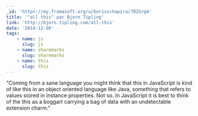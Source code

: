 ```yaml
---
_id: 'https://my.framasoft.org/u/borisschapira/?D2GrgA'
title: '"all this" par Bjorn Tipling'
link: 'http://bjorn.tipling.com/all-this'
date: '2014-12-08'
tags:
    - name: js
      slug: js
    - name: sharemarks
      slug: sharemarks
    - name: this
      slug: this
---
```


<div class="markdown"><p>&quot;Coming from a sane language you might think that this in JavaScript is kind of like this in an object oriented language like Java, something that refers to values stored in instance properties. Not so. In JavaScript it is best to think of the this as a boggart carrying a bag of data with an undetectable extension charm.&quot;
</p></div>
